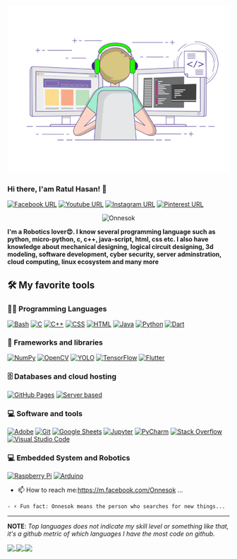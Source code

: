</body>
</html>
<img src="https://github.com/Onnesok/Onnesok/blob/master/gif.gif" alt="Avatar" clas="center">

### Hi there, I'am Ratul Hasan! 👋
[![Facebook URL](https://img.shields.io/static/v1?color=red&label=Facebook&logo=Facebook&logoColor=white&style=for-the-badge&message=Connect)](https://facebook.com/Onnesok.94)
[![Youtube URL](https://img.shields.io/static/v1?color=red&label=Youtube&logo=Youtube&logoColor=white&style=for-the-badge&message=subscribe)](https://www.youtube.com/Onnesok)
[![Instagram URL](https://img.shields.io/static/v1?color=red&label=Instagram&logo=Instagram&logoColor=white&style=for-the-badge&message=follow)](https://www.instagram.com/Onnesok/)
[![Pinterest URL](https://img.shields.io/static/v1?color=red&label=Pinterest&logo=pinterest&logoColor=white&style=for-the-badge&message=Follow)](https://www.pinterest.com/ratulhasan94/)
<p align="center"> <img src="https://komarev.com/ghpvc/?username=Onnesok&label=Profile%20views&color=0e75b6&style=flat" alt="Onnesok" /> </p>

**I'm a Robotics lover😍. I know several programming language such as python, micro-python, c, c++, java-script, html, css etc. I also have knowledge about mechanical designing, logical circuit designing, 3d modeling, software development, cyber security, server adminstration, cloud computing, linux ecosystem and many more**


## 🛠️ My favorite tools

### 👨‍💻 Programming Languages

<p>
    <a href="https://github.com/search?q=user%3ADenverCoder1+language%3Abash"><img alt="Bash" src="https://img.shields.io/badge/Bash-121011.svg?logo=gnu-bash&logoColor=white"></a>
    <a href="https://github.com/search?q=user%3ADenverCoder1+language%3Ac"><img alt="C" src="https://custom-icon-badges.herokuapp.com/badge/C-03599C.svg?logo=c-in-hexagon&logoColor=white"></a>
    <a href="https://github.com/search?q=user%3ADenverCoder1+language%3Acpp"><img alt="C++" src="https://custom-icon-badges.herokuapp.com/badge/C++-9C033A.svg?logo=cpp2&logoColor=white"></a>
    <a href="https://github.com/search?q=user%3ADenverCoder1+language%3Acss"><img alt="CSS" src="https://img.shields.io/badge/CSS-1572B6.svg?logo=css3&logoColor=white"></a>
    <a href="https://github.com/search?q=user%3ADenverCoder1+language%3Ahtml"><img alt="HTML" src="https://img.shields.io/badge/HTML-E34F26.svg?logo=html5&logoColor=white"></a>
    <a href="https://github.com/search?q=user%3ADenverCoder1+language%3Ajava"><img alt="Java" src="https://img.shields.io/badge/Java-007396.svg?logo=java&logoColor=white"></a>
    <a href="https://github.com/search?q=user%3ADenverCoder1+language%3Apython"><img alt="Python" src="https://img.shields.io/badge/Python-14354C.svg?logo=python&logoColor=white"></a>
    <a href="https://github.com/search?q=user%3ADenverCoder1+language%3Apdart"><img alt="Dart" src="https://img.shields.io/badge/dart-FF0000.svg?logo=dart&logoColor=white"></a>

</p>

### 🧰 Frameworks and libraries

<p>
    <a href="#"><img alt="NumPy" src="https://img.shields.io/badge/Numpy-013243.svg?logo=numpy&logoColor=white"></a>
    <a href="#"><img alt="OpenCV" src="https://img.shields.io/badge/-OpenCV-55153D?logo=opencv&logoColor=white"></a>
    <a href="#"><img alt="YOLO" src="https://img.shields.io/badge/YOLO-FF2F00.svg?logo=YOLO&logoColor=white"></a>
    <a href="#"><img alt="TensorFlow" src="https://img.shields.io/badge/TensorFlow-FF6F00.svg?logo=TensorFlow&logoColor=white"></a>
    <a href="#"><img alt="Flutter" src="https://img.shields.io/badge/Flutter-327FC7.svg?logo=Flutter&logoColor=white"></a>
    
</p>

### 🗄️ Databases and cloud hosting

<p>
    <a href="#"><img alt="GitHub Pages" src="https://img.shields.io/badge/GitHub%20Pages-327FC7.svg?logo=github&logoColor=white"></a>
    <a href="#"><img alt="Server based" src="https://img.shields.io/badge/Server%20based-FF0000.svg?logo=wordpress&logoColor=white"></a>

### 💻 Software and tools

<p>
    <a href="#"><img alt="Adobe" src="https://img.shields.io/badge/Adobe-FF0000.svg?logo=adobe&logoColor=white"></a>
    <a href="#"><img alt="Git" src="https://img.shields.io/badge/Git-F05033.svg?logo=git&logoColor=white"></a>
    <a href="#"><img alt="Google Sheets" src="https://img.shields.io/badge/Google%20Sheets-34A853.svg?logo=google%20sheets&logoColor=white"></a>
    <a href="#"><img alt="Jupyter" src="https://img.shields.io/badge/Jupyter-F37626.svg?logo=Jupyter&logoColor=white"></a>
    <a href="#"><img alt="PyCharm" src="https://img.shields.io/badge/-PyCharm-302E31?logo=pycharm&logoColor=white"></a>
    <a href="#"><img alt="Stack Overflow" src="https://img.shields.io/badge/-Stack%20Overflow-FE7A16?logo=stack-overflow&logoColor=white"></a>
    <a href="#"><img alt="Visual Studio Code" src="https://img.shields.io/badge/Visual%20Studio%20Code-0078d7.svg?logo=visual-studio-code&logoColor=white"></a>
</p>


### 💻 Embedded System and Robotics

<p>
    <a href="#"><img alt="Raspberry Pi" src="https://img.shields.io/badge/-Raspberry Pi-302E31?logo=raspberrypi&logoColor=white"></a>
    <a href="#"><img alt="Arduino" src="https://img.shields.io/badge/-Arduino-00979D?logo=Arduino&logoColor=white"></a>
</p>


- 📫 How to reach me:https://m.facebook.com/Onnesok ...
```
- ⚡ Fun fact: Onnesok means the person who searches for new things...
```

<hr/>

**NOTE**: *Top languages does not indicate my skill level or something like that, it's a github metric of which languages I have the most code on github.*

<a href="https://github.com/Onnesok/">
  <img align="center" src="https://github-readme-stats.vercel.app/api?username=Onnesok&count_private=true&show_icons=true&theme=radical&hide_border=false" />
  <img align="center" src="https://github-readme-stats.vercel.app/api/top-langs/?username=Onnesok&layout=compact&theme=radical&hide_border=false" />
 <img align="center" src="http://github-readme-streak-stats.herokuapp.com?user=Onnesok&theme=gotham&hide_border=true&date_format=M%20j%5B%2C%20Y%5D" />
</a>
  
  
  
<!--
- 🔭 I’m currently working on ...
- 🌱 I’m currently learning ...
- 👯 I’m looking to collaborate on ...
- 🤔 I’m looking for help with ...
- 💬 Ask me about ...
- 📫 How to reach me: ...
- 😄 Pronouns: ...
- ⚡ Fun fact: ...
-->

<!--
**Onnesok/Onnesok** is a ✨ _special_ ✨ repository because its `README.md` (this file) appears on your GitHub profile.

Here are some ideas to get you started:
-->












